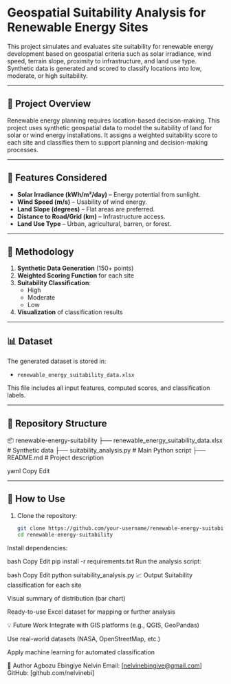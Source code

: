 # Geospatial Suitability Analysis for Renewable Energy Sites

This project simulates and evaluates site suitability for renewable energy development based on geospatial criteria such as solar irradiance, wind speed, terrain slope, proximity to infrastructure, and land use type. Synthetic data is generated and scored to classify locations into low, moderate, or high suitability.

---

## 📌 Project Overview

Renewable energy planning requires location-based decision-making. This project uses synthetic geospatial data to model the suitability of land for solar or wind energy installations. It assigns a weighted suitability score to each site and classifies them to support planning and decision-making processes.

---

## 🧪 Features Considered

- **Solar Irradiance (kWh/m²/day)** – Energy potential from sunlight.
- **Wind Speed (m/s)** – Usability of wind energy.
- **Land Slope (degrees)** – Flat areas are preferred.
- **Distance to Road/Grid (km)** – Infrastructure access.
- **Land Use Type** – Urban, agricultural, barren, or forest.

---

## 🧮 Methodology

1. **Synthetic Data Generation** (150+ points)
2. **Weighted Scoring Function** for each site
3. **Suitability Classification**:
   - High
   - Moderate
   - Low
4. **Visualization** of classification results

---

## 📊 Dataset

The generated dataset is stored in:

- `renewable_energy_suitability_data.xlsx`

This file includes all input features, computed scores, and classification labels.

---

## 📁 Repository Structure

📦 renewable-energy-suitability
├── renewable_energy_suitability_data.xlsx # Synthetic data
├── suitability_analysis.py # Main Python script
├── README.md # Project description

yaml
Copy
Edit

---

## 🚀 How to Use

1. Clone the repository:
   ```bash
   git clone https://github.com/your-username/renewable-energy-suitability.git
   cd renewable-energy-suitability
Install dependencies:

bash
Copy
Edit
pip install -r requirements.txt
Run the analysis script:

bash
Copy
Edit
python suitability_analysis.py
📈 Output
Suitability classification for each site

Visual summary of distribution (bar chart)

Ready-to-use Excel dataset for mapping or further analysis

💡 Future Work
Integrate with GIS platforms (e.g., QGIS, GeoPandas)

Use real-world datasets (NASA, OpenStreetMap, etc.)

Apply machine learning for automated classification

👤 Author
Agbozu Ebingiye Nelvin
Email: [nelvinebingiye@gmail.com]
GitHub: [github.com/nelvinebi]
